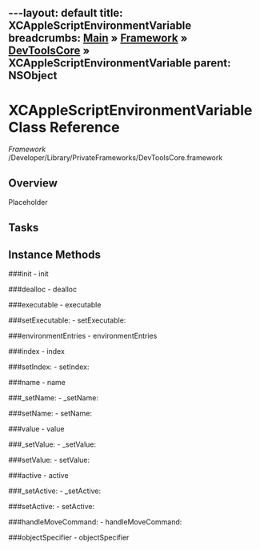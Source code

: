 ---layout: default
title: XCAppleScriptEnvironmentVariable
breadcrumbs: <a href="/index.html">Main</a> &raquo; <a href="/Frameworks.html">Framework</a> &raquo; <a href="/Frameworks/DevToolsCore.html">DevToolsCore</a> &raquo; XCAppleScriptEnvironmentVariable
parent: NSObject 
---
# XCAppleScriptEnvironmentVariable Class Reference

*Framework* /Developer/Library/PrivateFrameworks/DevToolsCore.framework

## Overview

Placeholder

## Tasks

## Instance Methods

<a name="-init"></a>
###init
    - init

<a name="-dealloc"></a>
###dealloc
    - dealloc

<a name="-executable"></a>
###executable
    - executable

<a name="-setExecutable:"></a>
###setExecutable:
    - setExecutable:

<a name="-environmentEntries"></a>
###environmentEntries
    - environmentEntries

<a name="-index"></a>
###index
    - index

<a name="-setIndex:"></a>
###setIndex:
    - setIndex:

<a name="-name"></a>
###name
    - name

<a name="-_setName:"></a>
###_setName:
    - _setName:

<a name="-setName:"></a>
###setName:
    - setName:

<a name="-value"></a>
###value
    - value

<a name="-_setValue:"></a>
###_setValue:
    - _setValue:

<a name="-setValue:"></a>
###setValue:
    - setValue:

<a name="-active"></a>
###active
    - active

<a name="-_setActive:"></a>
###_setActive:
    - _setActive:

<a name="-setActive:"></a>
###setActive:
    - setActive:

<a name="-handleMoveCommand:"></a>
###handleMoveCommand:
    - handleMoveCommand:

<a name="-objectSpecifier"></a>
###objectSpecifier
    - objectSpecifier

